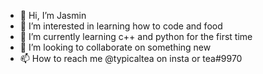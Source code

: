 - 👋 Hi, I’m Jasmin
- 👀 I’m interested in learning how to code and food
- 🌱 I’m currently learning c++ and python for the first time
- 💞️ I’m looking to collaborate on something new
- 📫 How to reach me @typicaltea on insta or tea#9970

<!---
typicaltea/typicaltea is a ✨ special ✨ repository because its `README.md` (this file) appears on your GitHub profile.
You can click the Preview link to take a look at your changes.
--->
